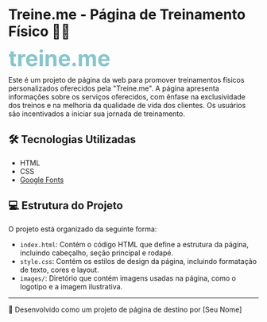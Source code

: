# Treine.me - Página de Treinamento Físico 💪🏻

![Treine.me](images/logo.svg)

Este é um projeto de página da web para promover treinamentos físicos personalizados oferecidos pela "Treine.me". A página apresenta informações sobre os serviços oferecidos, com ênfase na exclusividade dos treinos e na melhoria da qualidade de vida dos clientes. Os usuários são incentivados a iniciar sua jornada de treinamento.


## 🛠️ Tecnologias Utilizadas

- HTML
- CSS
- [Google Fonts](https://fonts.google.com/)

## 💻 Estrutura do Projeto

O projeto está organizado da seguinte forma:

- `index.html`: Contém o código HTML que define a estrutura da página, incluindo cabeçalho, seção principal e rodapé.
- `style.css`: Contém os estilos de design da página, incluindo formatação de texto, cores e layout.
- `images/`: Diretório que contém imagens usadas na página, como o logotipo e a imagem ilustrativa.

---

🎨 Desenvolvido como um projeto de página de destino por [Seu Nome]
